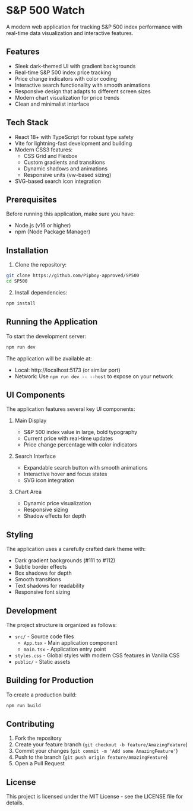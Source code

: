 # S&P 500 Watch

A modern web application for tracking S&P 500 index performance with real-time data visualization and interactive features.

## Features

- Sleek dark-themed UI with gradient backgrounds
- Real-time S&P 500 index price tracking
- Price change indicators with color coding
- Interactive search functionality with smooth animations
- Responsive design that adapts to different screen sizes
- Modern chart visualization for price trends
- Clean and minimalist interface

## Tech Stack

- React 18+ with TypeScript for robust type safety
- Vite for lightning-fast development and building
- Modern CSS3 features:
  - CSS Grid and Flexbox
  - Custom gradients and transitions
  - Dynamic shadows and animations
  - Responsive units (vw-based sizing)
- SVG-based search icon integration

## Prerequisites

Before running this application, make sure you have:
- Node.js (v16 or higher)
- npm (Node Package Manager)

## Installation

1. Clone the repository:
```bash
git clone https://github.com/Pipboy-approved/SP500
cd SP500
```

2. Install dependencies:
```bash
npm install
```

## Running the Application

To start the development server:

```bash
npm run dev
```

The application will be available at:
- Local: http://localhost:5173 (or similar port)
- Network: Use `npm run dev -- --host` to expose on your network

## UI Components

The application features several key UI components:

1. Main Display
   - S&P 500 index value in large, bold typography
   - Current price with real-time updates
   - Price change percentage with color indicators

2. Search Interface
   - Expandable search button with smooth animations
   - Interactive hover and focus states
   - SVG icon integration

3. Chart Area
   - Dynamic price visualization
   - Responsive sizing
   - Shadow effects for depth

## Styling

The application uses a carefully crafted dark theme with:
- Dark gradient backgrounds (#111 to #112)
- Subtle border effects
- Box shadows for depth
- Smooth transitions
- Text shadows for readability
- Responsive font sizing

## Development

The project structure is organized as follows:
- `src/` - Source code files
  - `App.tsx` - Main application component
  - `main.tsx` - Application entry point
- `styles.css` - Global styles with modern CSS features in Vanilla CSS
- `public/` - Static assets

## Building for Production

To create a production build:

```bash
npm run build
```

## Contributing

1. Fork the repository
2. Create your feature branch (`git checkout -b feature/AmazingFeature`)
3. Commit your changes (`git commit -m 'Add some AmazingFeature'`)
4. Push to the branch (`git push origin feature/AmazingFeature`)
5. Open a Pull Request

## License

This project is licensed under the MIT License - see the LICENSE file for details.
